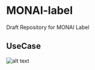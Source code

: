 # MONAI-label
Draft Repository for MONAI Label


## UseCase
![alt text](https://www.websequencediagrams.com/cgi-bin/cdraw?lz=dGl0bGUgU2ltcGxlIFVzZWNhc2UKClJlc2VhcmNoZXItPgACCjogcGlwIGluc3RhbGwgbW9uYWlsYWJlbAAWGWRldmVsb3BzIG15X2FwcApub3RlIG92ZXIgAEkMdXNpbmcgdGVtcGxhdGUgYXBwIHByb3ZpZGVzIFxuMS4gdHJhaW5cbjIuIGluZmVyIGZvciBwcmVfABMFZWQgbW9kZWxzXG4zLiBhY3RpdmUgbGVhcm4gc3RyYXRlZ2llcwCBRA1NT05BSUxhYmVsOiBzdGFydF8AgUYFXwCBRwUoAIElBiwgZGF0YXNldCkAgX4OYWRpb2xvZ2lzdDogc2hhcmUAggEGIACCAwUgc2VydmVyIGlwCgAeCy0-M0RTbGljZXI6IGNvbmZpZ3VyZQCBfwwASAxGZXcAHgdzIGFyZSBhdgCCXwVsZSB0byBzZWxlY3QgXG5uZXR3b3JrLwCBWgd5L2RldmljZSBldGMuLgoAZwgAgVwObmV4dF9zYW1wbGUoAIIgBkxlYXJuaW5nKQoAgggKAIEhDAAnBiBkZXRhaWxzAEwLAIFGCmZldGNoAE4IbG9jYWwvcmVtb3RlKQBvF3J1bgCDPwZlbmNlKGRlZXBncm93LCBhdXRvc2VnbWVudAB3GACEZAcAgkEYcnJlY3RzAB8HAIFtFnN1Ym1pdCgAhS8FAIFnDgCEBwwAhGkFKG5ldwCCJwcpCgo&s=rose)
